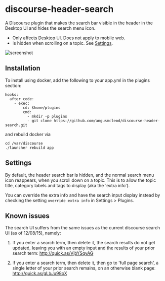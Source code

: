 # discourse-header-search
A Discourse plugin that makes the search bar visible in the header in the Desktop UI and hides the search menu icon.

- Only affects Desktop UI. Does not apply to mobile web.
- Is hidden when scrolling on a topic. See [Settings](#Settings).

![screenshot](https://cloud.githubusercontent.com/assets/5931623/11663508/b1d24796-9daa-11e5-8622-422d5bda3ccf.png)

## Installation

To install using docker, add the following to your app.yml in the plugins section:

```
hooks:
  after_code:
    - exec:
        cd: $home/plugins
        cmd:
          - mkdir -p plugins
          - git clone https://github.com/angusmcleod/discourse-header-search.git
```

and rebuild docker via

```
cd /var/discourse
./launcher rebuild app
```

## Settings

By default, the header search bar is hidden, and the normal search menu icon reappears, when you scroll down on a topic. 
This is to allow the topic title, category labels and tags to display (aka the 'extra info'). 

You can override the extra info and have the search input display instead by checking the setting ``override extra info`` in Settings > Plugins. 

## Known issues

The search UI suffers from the same issues as the current discourse search UI (as of 12/08/15), namely:

1. If you enter a search term, then delete it, the search results do not get updated, 
leaving you with an empty input and the results of your prior search term: http://quick.as/VjbYSqvAG

2. If you enter a search term, then delete it, then go to 'full page search', a single letter of your prior search
remains, on an otherwise blank page: http://quick.as/gLbJu98oX
